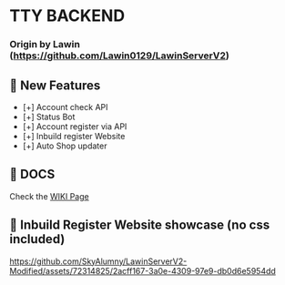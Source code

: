# TTY BACKEND
###  Origin by Lawin (https://github.com/Lawin0129/LawinServerV2)

## 📂 New Features

- [+] Account check API
- [+] Status Bot
- [+] Account register via API
- [+] Inbuild register Website
- [+] Auto Shop updater

## 📄 DOCS

Check the [WIKI Page](https://github.com/SkyAlumny/LawinServerV2-Modified/wiki)

## 🎥 Inbuild Register Website showcase (no css included)

https://github.com/SkyAlumny/LawinServerV2-Modified/assets/72314825/2acff167-3a0e-4309-97e9-db0d6e5954dd

